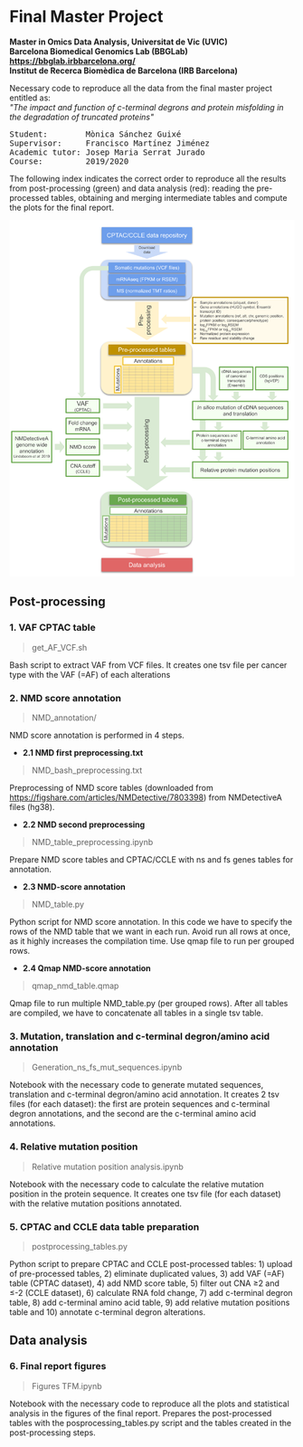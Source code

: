 # Final Master Project

**Master in Omics Data Analysis, Universitat de Vic (UVIC)**\
**Barcelona Biomedical Genomics Lab (BBGLab) https://bbglab.irbbarcelona.org/** \
**Institut de Recerca Biomèdica de Barcelona (IRB Barcelona)**

Necessary code to reproduce all the data from the final master project entitled as:\
*"The impact and function of c-terminal degrons and protein misfolding in the degradation of truncated proteins"*
<pre>
Student:        Mònica Sánchez Guixé
Supervisor:     Francisco Martínez Jiménez
Academic tutor: Josep Maria Serrat Jurado
Course:         2019/2020
</pre>

The following index indicates the correct order to reproduce all the results from post-processing (green) and data analysis (red): reading the pre-processed tables, obtaining and merging intermediate tables and compute the plots for the final report.

![GitHub Logo](Workflow_diagram_TFM.png)

## Post-processing

### 1. VAF CPTAC table
  >get_AF_VCF.sh

  Bash script to extract VAF from VCF files. It creates one tsv file per cancer type with the VAF (=AF) of each alterations
  
### 2. NMD score annotation
  >NMD_annotation/

  NMD score annotation is performed in 4 steps.
  
*  **2.1 NMD first preprocessing.txt**
  >NMD_bash_preprocessing.txt
  
  Preprocessing of NMD score tables (downloaded from https://figshare.com/articles/NMDetective/7803398) from NMDetectiveA files (hg38).
    
*  **2.2 NMD second preprocessing**
  >NMD_table_preprocessing.ipynb
  
  Prepare NMD score tables and CPTAC/CCLE with ns and fs genes tables for annotation.
    
*  **2.3 NMD-score annotation**
  >NMD_table.py
  
  Python script for NMD score annotation. In this code we have to specify the rows of the NMD table that we want in each run. Avoid run all rows at once, as it highly increases the compilation time. Use qmap file to run per grouped rows.
    
*  **2.4 Qmap NMD-score annotation**
  >qmap_nmd_table.qmap
  
  Qmap file to run multiple NMD_table.py (per grouped rows). After all tables are compiled, we have to concatenate all tables in a single tsv table.
    
### 3. Mutation, translation and c-terminal degron/amino acid annotation
  >Generation_ns_fs_mut_sequences.ipynb

  Notebook with the necessary code to generate mutated sequences, translation and c-terminal degron/amino acid annotation. It creates 2 tsv files (for each dataset): the first are protein sequences and c-terminal degron annotations, and the second are the c-terminal amino acid annotations.
  
### 4. Relative mutation position
  >Relative mutation position analysis.ipynb

  Notebook with the necessary code to calculate the relative mutation position in the protein sequence. It creates one tsv file (for each dataset) with the relative mutation positions annotated.
  
### 5. CPTAC and CCLE data table preparation
  >postprocessing_tables.py

  Python script to prepare CPTAC and CCLE post-processed tables: 1) upload of pre-processed tables, 2) eliminate duplicated values, 3) add VAF (=AF) table (CPTAC dataset), 4) add NMD score table, 5) filter out CNA ≥2 and ≤-2 (CCLE dataset), 6) calculate RNA fold change, 7) add c-terminal degron table, 8) add c-terminal amino acid table, 9) add relative mutation positions table and 10) annotate c-terminal degron alterations.
  
## Data analysis
  
### 6. Final report figures
  >Figures TFM.ipynb

  Notebook with the necessary code to reproduce all the plots and statistical analysis in the figures of the final report. Prepares the post-processed tables with the posprocessing_tables.py script and the tables created in the post-processing steps.
